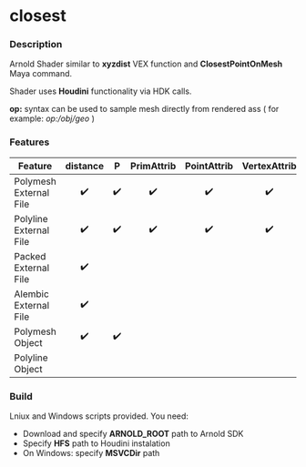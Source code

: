 # closest
### Description
Arnold Shader similar to **xyzdist** VEX function and **ClosestPointOnMesh** Maya command.

Shader uses **Houdini** functionality via HDK calls.

**op:** syntax can be used to sample mesh directly from rendered ass ( for example: *op:/obj/geo* )

### Features
Feature | distance | P | PrimAttrib | PointAttrib | VertexAttrib
---|:---:|:---:|:---:|:---:|:---:
Polymesh External File | :heavy_check_mark: | :heavy_check_mark: | :heavy_check_mark: | :heavy_check_mark: | :heavy_check_mark:
Polyline External File | :heavy_check_mark: | :heavy_check_mark: | :heavy_check_mark: | :heavy_check_mark: | :heavy_check_mark:
Packed External File | :heavy_check_mark:
Alembic External File | :heavy_check_mark: 
Polymesh Object | :heavy_check_mark: | :heavy_check_mark:
Polyline Object |

### Build
Lniux and Windows scripts provided. You need:
- Download and specify **ARNOLD_ROOT** path to Arnold SDK
- Specify **HFS** path to Houdini instalation
- On Windows: specify **MSVCDir** path

